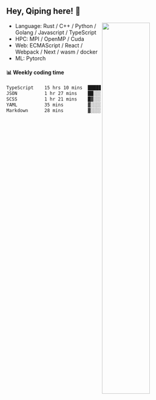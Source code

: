 

## Hey, Qiping here! :wave:

[<img align="right" width="50%" src="https://github-readme-stats.vercel.app/api?username=ppppqp&theme=dark&show_icons=true">](https://metrics.lecoq.io/ppppqp?template=classic)



-   Language: Rust / C++ / Python / Golang / Javascript / TypeScript
-   HPC: MPI / OpenMP / Cuda
-   Web: ECMAScript / React / Webpack / Next / wasm / docker
-   ML: Pytorch



#### :bar_chart: Weekly coding time

<!--START_SECTION:waka-->

```txt
TypeScript    15 hrs 10 mins  ███████████████████░░░░░░   76.57 %
JSON          1 hr 27 mins    ██░░░░░░░░░░░░░░░░░░░░░░░   07.36 %
SCSS          1 hr 21 mins    █▓░░░░░░░░░░░░░░░░░░░░░░░   06.85 %
YAML          35 mins         ▓░░░░░░░░░░░░░░░░░░░░░░░░   02.98 %
Markdown      28 mins         ▓░░░░░░░░░░░░░░░░░░░░░░░░   02.36 %
```

<!--END_SECTION:waka-->
